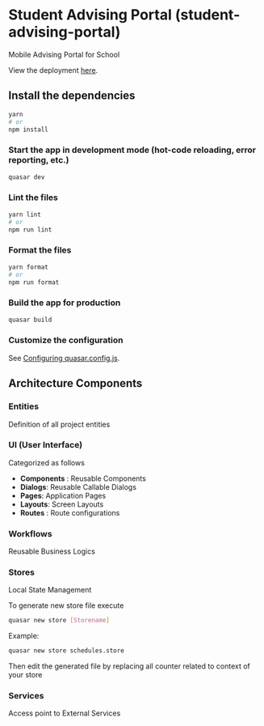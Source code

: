 # Student Advising Portal (student-advising-portal)

Mobile Advising Portal for School

View the deployment [here](https://gonana-o.web.app/).

## Install the dependencies

```bash
yarn
# or
npm install
```

### Start the app in development mode (hot-code reloading, error reporting, etc.)

```bash
quasar dev
```

### Lint the files

```bash
yarn lint
# or
npm run lint
```

### Format the files

```bash
yarn format
# or
npm run format
```

### Build the app for production

```bash
quasar build
```

### Customize the configuration

See [Configuring quasar.config.js](https://v2.quasar.dev/quasar-cli-vite/quasar-config-js).

## Architecture Components

### Entities

Definition of all project entities

### UI (User Interface)

Categorized as follows

- **Components** : Reusable Components
- **Dialogs**: Reusable Callable Dialogs
- **Pages**: Application Pages
- **Layouts**: Screen Layouts
- **Routes** : Route configurations

### Workflows

Reusable Business Logics

### Stores

Local State Management

To generate new store file execute

```bash
quasar new store [Storename]
```

Example:

```bash
quasar new store schedules.store
```

Then edit the generated file by replacing all counter related to context of your store

### Services

Access point to External Services
